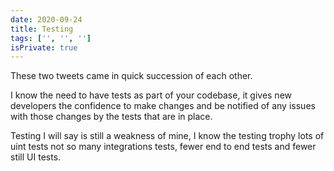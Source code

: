 ```yaml
---
date: 2020-09-24
title: Testing
tags: ['', '', '']
isPrivate: true
---
```


<script>
  import Tweet from '$lib/components/tweet.svelte'
</script>

These two tweets came in quick succession of each other.

I know the need to have tests as part of your codebase, it gives new
developers the confidence to make changes and be notified of any
issues with those changes by the tests that are in place.

<Tweet tweetLink="TejasKumar_/status/1309145572499058689" />

<Tweet tweetLink="gareth_leake_/status/1308989905197043713" />

Testing I will say is still a weakness of mine, I know the testing
trophy lots of uint tests not so many integrations tests, fewer end to
end tests and fewer still UI tests.
